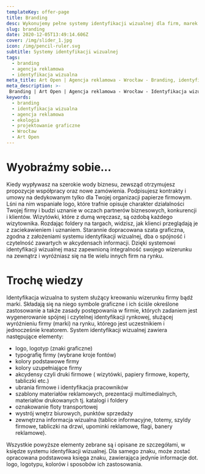 ```yaml
---
templateKey: offer-page
title: Branding
desc: Wykonujemy pełne systemy identyfikacji wizualnej dla firm, marek i instytucji.
slug: branding
date: 2020-12-05T13:49:14.606Z
cover: /img/slider_1.jpg
icon: /img/pencil-ruler.svg
subtitle: Systemy identyfikacji wizualnej
tags:
  - branding
  - agencja reklamowa
  - identyfikacja wizualna
meta_title: Art Open | Agencja reklamowa - Wrocław - Branding, identyfikacja wizualna, projektowanie graficzne
meta_description: >-
 Branding | Art Open | Agencja reklamowa - Wrocław - Identyfikacja wizualna to system służący kreowaniu wizerunku firmy bądź marki. Składają się na niego symbole graficzne i ich ściśle określone zastosowanie a także zasady postępowania w firmie, których zadaniem jest wygenerowanie spójnej i czytelnej identyfikacji rynkowej, służącej wyróżnieniu firmy (marki) na rynku.
keywords:
  - branding
  - identyfikacja wizualna
  - agencja reklamowa
  - ekologia
  - projektowanie graficzne
  - Wrocław
  - Art Open
---
```

# Wyobraźmy sobie…
Kiedy wypływasz na szerokie wody biznesu, zewsząd otrzymujesz propozycje współpracy oraz nowe zamówienia. Podpisujesz kontrakty i umowy na dedykowanym tylko dla Twojej organizacji papierze firmowym.
Lśni na nim wspaniałe logo, które trafnie opisuje charakter działalności Twojej firmy i budzi uznanie
w oczach partnerów biznesowych, konkurencji i klientów.
Wizytówki, które z dumą wręczasz, są ozdobą każdego wizytownika. Rozdając foldery na targach, widzisz, jak klienci przeglądają je z zaciekawieniem i uznaniem. Starannie dopracowana szata graficzna, zgodna z założeniami systemu identyfikacji wizualnej, dba o spójność i czytelność zawartych w akcydensach informacji.
Dzięki systemowi identyfikacji wizualnej masz zapewnioną integralność swojego wizerunku na zewnątrz i wyróżniasz się na tle wielu innych firm na rynku.

# Trochę wiedzy
Identyfikacja wizualna to system służący kreowaniu wizerunku firmy bądź marki. Składają się na niego symbole graficzne i ich ściśle określone zastosowanie a także zasady postępowania w firmie, których zadaniem jest wygenerowanie spójnej i czytelnej identyfikacji rynkowej, służącej wyróżnieniu firmy (marki) na rynku, którego jest uczestnikiem i jednocześnie kreatorem.
System identyfikacji wizualnej zawiera następujące elementy:
- logo, logotyp (znaki graficzne)
- typografię firmy (wybrane kroje fontów)
- kolory podstawowe firmy
- kolory uzupełniające firmy
- akcydensy czyli druki firmowe ( wizytówki, papiery firmowe, koperty, tabliczki etc.)
- ubrania firmowe i identyfikacja pracowników
- szablony materiałów reklamowych, prezentacji multimedialnych, materiałów drukowanych       tj. katalogi i foldery
- oznakowanie floty transportowej
- wystrój wnętrz biurowych, punktów sprzedaży
- zewnętrzna informacja wizualna (tablice informacyjne, totemy, szyldy firmowe, tabliczki na drzwi, upominki reklamowe, flagi, banery reklamowe).

Wszystkie powyższe elementy zebrane są i opisane ze szczegółami, w księdze systemu identyfikacji wizualnej. Dla samego znaku, może zostać opracowana podstawowa księga znaku, zawierająca jedynie informacje dot. logo, logotypu, kolorów i sposobów ich zastosowania.
